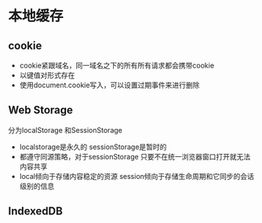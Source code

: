 # 本地缓存

## cookie
* cookie紧跟域名，同一域名之下的所有所有请求都会携带cookie
* 以键值对形式存在
* 使用document.cookie写入，可以设置过期事件来进行删除


## Web Storage
分为localStorage 和SessionStorage
* localstorage是永久的 sessionStorage是暂时的
* 都遵守同源策略，对于sessionStorage 只要不在统一浏览器窗口打开就无法内容共享
* local倾向于存储内容稳定的资源 session倾向于存储生命周期和它同步的会话级别的信息


## IndexedDB